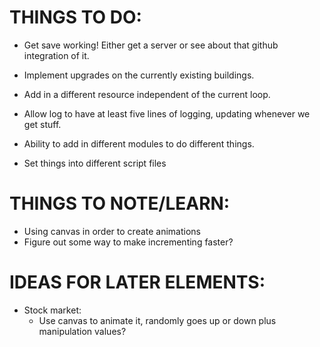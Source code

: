 # THINGS TO DO:

+ Get save working! Either get a server or see about that github integration of it.
+ Implement upgrades on the currently existing buildings.
+ Add in a different resource independent of the current loop.
+ Allow log to have at least five lines of logging, updating whenever we get stuff.
+ Ability to add in different modules to do different things.

+ Set things into different script files

# THINGS TO NOTE/LEARN:

+ Using canvas in order to create animations
+ Figure out some way to make incrementing faster?

# IDEAS FOR LATER ELEMENTS:

+ Stock market:
  + Use canvas to animate it, randomly goes up or down plus manipulation values?


